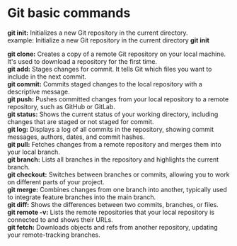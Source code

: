# Git basic commands

**git init:** Initializes a new Git repository in the current directory.  
example: Initialize a new Git repository in the current directory
**git init**

**git clone:** Creates a copy of a remote Git repository on your local machine. It's used to download a repository for the first time.  
**git add:** Stages changes for commit. It tells Git which files you want to include in the next commit.  
**git commit:** Commits staged changes to the local repository with a descriptive message.  
**git push:** Pushes committed changes from your local repository to a remote repository, such as GitHub or GitLab.  
**git status:** Shows the current status of your working directory, including changes that are staged or not staged for commit.  
**git log:** Displays a log of all commits in the repository, showing commit messages, authors, dates, and commit hashes.  
**git pull:** Fetches changes from a remote repository and merges them into your local branch.  
**git branch:** Lists all branches in the repository and highlights the current branch.  
**git checkout:** Switches between branches or commits, allowing you to work on different parts of your project.  
**git merge:** Combines changes from one branch into another, typically used to integrate feature branches into the main branch.  
**git diff:** Shows the differences between two commits, branches, or files.  
**git remote -v:** Lists the remote repositories that your local repository is connected to and shows their URLs.  
**git fetch:** Downloads objects and refs from another repository, updating your remote-tracking branches.  